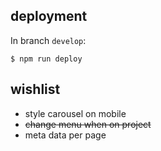 ## deployment

In branch `develop`:
```cli
$ npm run deploy
```

## wishlist

- style carousel on mobile
- ~~change menu when on project~~
- meta data per page
